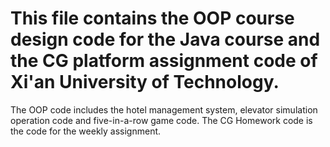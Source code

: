 # This file contains the OOP course design code for the Java course and the CG platform assignment code of Xi'an University of Technology.
The OOP code includes the hotel management system, elevator simulation operation code and five-in-a-row game code.
The CG Homework code is the code for the weekly assignment.
